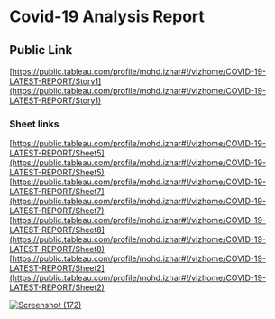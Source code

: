 # Covid-19 Analysis Report
## Public Link
[https://public.tableau.com/profile/mohd.izhar#!/vizhome/COVID-19-LATEST-REPORT/Story1](https://public.tableau.com/profile/mohd.izhar#!/vizhome/COVID-19-LATEST-REPORT/Story1)
### Sheet links
[https://public.tableau.com/profile/mohd.izhar#!/vizhome/COVID-19-LATEST-REPORT/Sheet5](https://public.tableau.com/profile/mohd.izhar#!/vizhome/COVID-19-LATEST-REPORT/Sheet5)
[https://public.tableau.com/profile/mohd.izhar#!/vizhome/COVID-19-LATEST-REPORT/Sheet7](https://public.tableau.com/profile/mohd.izhar#!/vizhome/COVID-19-LATEST-REPORT/Sheet7)
[https://public.tableau.com/profile/mohd.izhar#!/vizhome/COVID-19-LATEST-REPORT/Sheet8](https://public.tableau.com/profile/mohd.izhar#!/vizhome/COVID-19-LATEST-REPORT/Sheet8)
[https://public.tableau.com/profile/mohd.izhar#!/vizhome/COVID-19-LATEST-REPORT/Sheet2](https://public.tableau.com/profile/mohd.izhar#!/vizhome/COVID-19-LATEST-REPORT/Sheet2)

[
![Screenshot (172)](https://user-images.githubusercontent.com/44341534/87249564-715b8200-c47d-11ea-8802-0789eaf93109.png)
](url)
